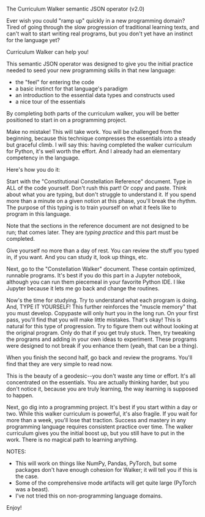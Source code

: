 The Curriculum Walker semantic JSON operator (v2.0)

Ever wish you could "ramp up" quickly in a new programming domain?
Tired of going through the slow progression of traditional learning
texts, and can't wait to start writing real programs, but you don't
yet have an instinct for the language yet?

Curriculum Walker can help you!

This semantic JSON operator was designed to give you the initial practice
needed to seed your new programming skills in that new language:
- the "feel" for entering the code
- a basic instinct for that language's paradigm
- an introduction to the essential data types and constructs used
- a nice tour of the essentials

By completing both parts of the curriculum walker, you will be better
positioned to start in on a programming project.

Make no mistake! This will take work. You will be challenged from the beginning,
because this technique compresses the essentials into a steady but graceful climb.
I will say this: having completed the walker curriculum for Python, it's well worth
the effort. And I already had an elementary competency in the language.

Here's how you do it:

Start with the "Constitutional Constellation Reference" document.
Type in ALL of the code yourself. Don't rush this part! Or copy and paste.
Think about what you are typing, but don't struggle to understand it.
If you spend more than a minute on a given notion at this phase, you'll break the rhythm.
The purpose of this typing is to train yourself on what it feels like to program in this
language.

Note that the sections in the reference document are not designed to be run; that comes later.
They are *typing practice* and this part must be completed.

Give yourself no more than a day of rest. You can review the stuff you typed in, if you want.
And you can study it, look up things, etc.

Next, go to the "Constellation Walker" document.
These contain optimized, runnable programs.
It's best if you do this part in a Jupyter notebook, although you can run them piecemeal in your
favorite Python IDE. I like Jupyter because it lets me go back and change the routines.

Now's the time for studying. Try to understand what each program is doing. And, TYPE IT YOURSELF!
This further reinforces the "muscle memory" that you must develop. Copypaste will only hurt you
in the long run. On your first pass, you'll find that you will make little mistakes. That's okay!
This is natural for this type of progression. Try to figure them out without looking at the original program.
Only do that if you get truly stuck.
Then, try tweaking the programs and adding in your own ideas to experiment.
These programs were designed to not break if you enhance them (yeah, that can be a thing).

When you finish the second half, go back and review the programs. You'll find that they are
very simple to read now.

This is the beauty of a geodesic--you don't waste any time or effort. It's all concentrated on
the essentials. You are actually thinking harder, but you don't notice it, because you are truly
learning, the way learning is supposed to happen.

Next, go dig into a programming project. It's best if you start within a day or two.
While this walker curriculum is powerful, it's also fragile. If you wait for more than a week,
you'll lose that traction. Success and mastery in any programming language requires consistent
practice over time. The walker curriculum gives you the initial boost up, but you still have to put
in the work. There is no magical path to learning anything.

NOTES:
- This will work on things like NumPy, Pandas, PyTorch, but some packages don't have enough cohesion for Walker; it will tell you if this is the case.
- Some of the comprehensive mode artifacts will get quite large (PyTorch was a beast).
- I've not tried this on non-programming language domains.

Enjoy!
